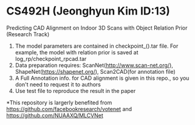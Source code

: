 # CS492H (Jeonghyun Kim ID:13)

Predicting CAD Alignment on Indoor 3D Scans with Object Relation Prior (Research Track)

1. The model parameters are contained in checkpoint_().tar file. For example, the model with relation prior is saved at log_rp/checkpoint_rpcad.tar
2. Data preparation requires: ScanNet(http://www.scan-net.org/), ShapeNet(https://shapenet.org/), Scan2CAD(for annotation file)
3. A Full Annotation info. for CAD alignment is given in this repo., so you don't need to request it to authors
4. Use test file to reproduce the result in the paper



*This repository is largerly benefited from https://github.com/facebookresearch/votenet and https://github.com/NUAAXQ/MLCVNet
